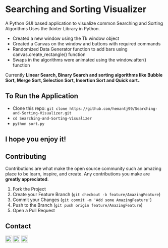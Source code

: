 # Searching and Sorting Visualizer

A Python GUI based application to visualize common Searching and Sorting Algorithms Uses the tkinter Library in Python.

- Created a new window using the Tk window object
- Created a Canvas on the window and buttons with required commands
- Randomized Data Generator function to add bars using canvas.create_rectangle() function
- Swaps in the algorithms were animated using the window.after() function

Currently **Linear Search, Binary Search and sorting algorithms like Bubble Sort, Merge Sort, Selection Sort, Insertion Sort and Quick sort.**.


## To Run the Application

- Clone this repo: `git clone https://github.com/hemantj99/Searching-and-Sorting-Visualizer.git`
- `cd Searching-and-Sorting-Visualizer`
- `python sort.py`


## I hope you enjoy it!



<!-- CONTRIBUTING -->
## Contributing

Contributions are what make the open source community such an amazing place to be learn, inspire, and create. Any contributions you make are **greatly appreciated**.

1. Fork the Project
2. Create your Feature Branch (`git checkout -b feature/AmazingFeature`)
3. Commit your Changes (`git commit -m 'Add some AmazingFeature'`)
4. Push to the Branch (`git push origin feature/AmazingFeature`)
5. Open a Pull Request




<!-- CONTACT -->
## Contact

[<img align="left" alt="hemantjain99 | LinkedIn" width="22px" src="https://cdn.jsdelivr.net/npm/simple-icons@v3/icons/linkedin.svg" />][linkedin]
[<img align="left" alt="hemantjain1999 | Twitter" width="22px" src="https://cdn.jsdelivr.net/npm/simple-icons@v3/icons/twitter.svg" />][twitter]
[<img align="left" alt="hemantjain_21 | Instagram" width="22px" src="https://cdn.jsdelivr.net/npm/simple-icons@v3/icons/instagram.svg" />][instagram]


[linkedin]: https://linkedin.com/in/hemantjain99
[twitter]: https://twitter.com/hemantjain1999
[instagram]: https://instagram.com/hemantjain_21


